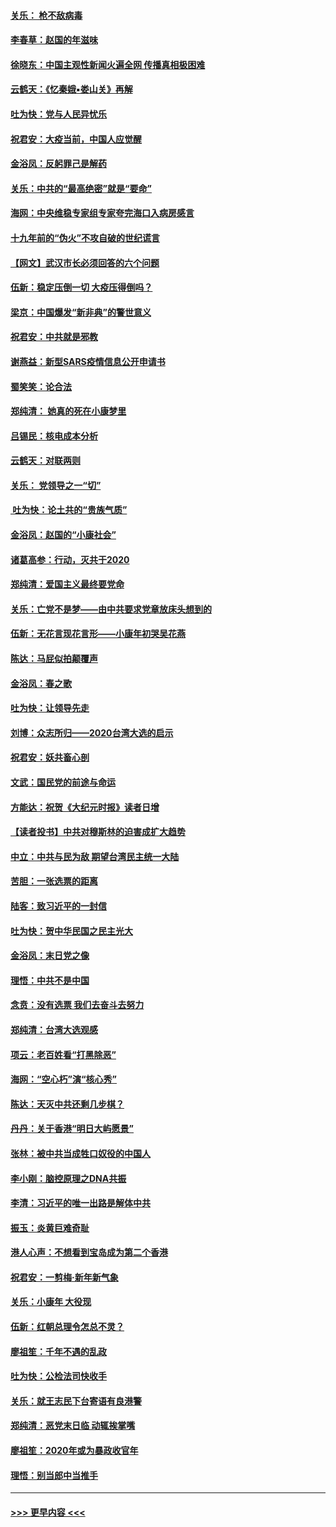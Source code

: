 #### [关乐： 枪不敌病毒](../pages/nsc993/n11826746.md?t=01282022) 
#### [李春草：赵国的年滋味](../pages/nsc993/n11826321.md?t=01282022) 
#### [徐晓东：中国主观性新闻火遍全网 传播真相极困难](../pages/nsc993/n11826508.md?t=01282022) 
#### [云鹤天：《忆秦娥▪娄山关》再解](../pages/nsc993/n11824682.md?t=01282022) 
#### [吐为快：党与人民异忧乐](../pages/nsc993/n11824660.md?t=01282022) 
#### [祝君安：大疫当前，中国人应觉醒](../pages/nsc993/n11821946.md?t=01282022) 
#### [金浴凤：反躬罪己是解药](../pages/nsc993/n11820280.md?t=01282022) 
#### [关乐：中共的“最高绝密”就是“要命”](../pages/nsc993/n11816946.md?t=01282022) 
#### [海网：中央维稳专家组专家夸完海口入病房感言](../pages/nsc993/n11815138.md?t=01282022) 
#### [十九年前的“伪火”不攻自破的世纪谎言](../pages/nsc993/n11813238.md?t=01282022) 
#### [【网文】武汉市长必须回答的六个问题](../pages/nsc993/n11813848.md?t=01282022) 
#### [伍新：稳定压倒一切 大疫压得倒吗？](../pages/nsc993/n11812634.md?t=01282022) 
#### [梁京：中国爆发“新非典”的警世意义](../pages/nsc993/n11812554.md?t=01282022) 
#### [祝君安：中共就是邪教](../pages/nsc993/n11812431.md?t=01282022) 
#### [谢燕益：新型SARS疫情信息公开申请书](../pages/nsc993/n11808840.md?t=01282022) 
#### [蜀笑笑：论合法](../pages/nsc993/n11808064.md?t=01282022) 
#### [郑纯清： 她真的死在小康梦里](../pages/nsc993/n11806623.md?t=01282022) 
#### [吕锡民：核电成本分析](../pages/nsc993/n11806284.md?t=01282022) 
#### [云鹤天：对联两则](../pages/nsc993/n11805957.md?t=01282022) 
#### [关乐： 党领导之一“切”](../pages/nsc993/n11804505.md?t=01282022) 
#### [ 吐为快：论土共的“贵族气质”](../pages/nsc993/n11804490.md?t=01282022) 
#### [金浴凤：赵国的“小康社会”](../pages/nsc993/n11804452.md?t=01282022) 
#### [诸葛高参：行动，灭共于2020](../pages/nsc993/n11804120.md?t=01282022) 
#### [郑纯清：爱国主义最终要党命](../pages/nsc993/n11802197.md?t=01282022) 
#### [关乐：亡党不是梦——由中共要求党章放床头想到的](../pages/nsc993/n11802156.md?t=01282022) 
#### [伍新：无花言现花言形——小康年初哭吴花燕](../pages/nsc993/n11800044.md?t=01282022) 
#### [陈达：马屁似拍颠覆声](../pages/nsc993/n11800010.md?t=01282022) 
#### [金浴凤：春之歌](../pages/nsc993/n11797687.md?t=01282022) 
#### [吐为快：让领导先走](../pages/nsc993/n11797512.md?t=01282022) 
#### [刘博：众志所归——2020台湾大选的启示](../pages/nsc993/n11796878.md?t=01282022) 
#### [祝君安：妖共畜心剖](../pages/nsc993/n11794273.md?t=01282022) 
#### [文武：国民党的前途与命运](../pages/nsc993/n11794198.md?t=01282022) 
#### [方能达：祝贺《大纪元时报》读者日增](../pages/nsc993/n11793807.md?t=01282022) 
#### [【读者投书】中共对穆斯林的迫害成扩大趋势](../pages/nsc993/n11791371.md?t=01282022) 
#### [中立：中共与民为敌 期望台湾民主统一大陆](../pages/nsc993/n11790392.md?t=01282022) 
#### [苦胆：一张选票的距离](../pages/nsc993/n11788914.md?t=01282022) 
#### [陆客：致习近平的一封信](../pages/nsc993/n11788867.md?t=01282022) 
#### [吐为快：贺中华民国之民主光大](../pages/nsc993/n11788618.md?t=01282022) 
#### [金浴凤：末日党之像](../pages/nsc993/n11787475.md?t=01282022) 
#### [理悟：中共不是中国](../pages/nsc993/n11787463.md?t=01282022) 
#### [念贲：没有选票  我们去奋斗去努力](../pages/nsc993/n11787398.md?t=01282022) 
#### [郑纯清：台湾大选观感](../pages/nsc993/n11786210.md?t=01282022) 
#### [项云：老百姓看“打黑除恶”](../pages/nsc993/n11785398.md?t=01282022) 
#### [海网：“空心朽”演“核心秀”](../pages/nsc993/n11783874.md?t=01282022) 
#### [陈达：天灭中共还剩几步棋？](../pages/nsc993/n11783719.md?t=01282022) 
#### [丹丹：关于香港“明日大屿愿景”](../pages/nsc993/n11783273.md?t=01282022) 
#### [张林：被中共当成牲口奴役的中国人](../pages/nsc993/n11782397.md?t=01282022) 
#### [李小刚：脑控原理之DNA共振](../pages/nsc993/n11780962.md?t=01282022) 
#### [李清：习近平的唯一出路是解体中共](../pages/nsc993/n11780866.md?t=01282022) 
#### [振玉：炎黄巨难奇耻](../pages/nsc993/n11779632.md?t=01282022) 
#### [港人心声：不想看到宝岛成为第二个香港](../pages/nsc993/n11778817.md?t=01282022) 
#### [祝君安：一剪梅‧新年新气象](../pages/nsc993/n11776340.md?t=01282022) 
#### [关乐：小康年 大役现](../pages/nsc993/n11774213.md?t=01282022) 
#### [伍新：红朝总理令怎总不灵？](../pages/nsc993/n11770813.md?t=01282022) 
#### [廖祖笙：千年不遇的乱政](../pages/nsc993/n11770373.md?t=01282022) 
#### [吐为快：公检法司快收手](../pages/nsc993/n11770359.md?t=01282022) 
#### [关乐：就王志民下台寄语有良港警](../pages/nsc993/n11769903.md?t=01282022) 
#### [郑纯清：恶党末日临 动辄挨掌嘴](../pages/nsc993/n11769356.md?t=01282022) 
#### [廖祖笙：2020年或为暴政收官年](../pages/nsc993/n11768216.md?t=01282022) 
#### [理悟：别当郎中当推手](../pages/nsc993/n11768243.md?t=01282022) 

----
#### [ >>> 更早内容 <<< ](../indexes/nsc993-earlier.md)
